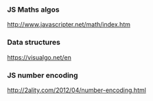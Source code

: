 ### JS Maths algos
http://www.javascripter.net/math/index.htm


### Data structures
https://visualgo.net/en


### JS number encoding
http://2ality.com/2012/04/number-encoding.html
